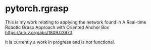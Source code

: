 # pytorch.rgrasp

This is my work relating to applying the network found in
A Real-time Robotic Grasp Approach with Oriented Anchor Box
https://arxiv.org/abs/1809.03873

It is currently a work in progress and is not functional.
